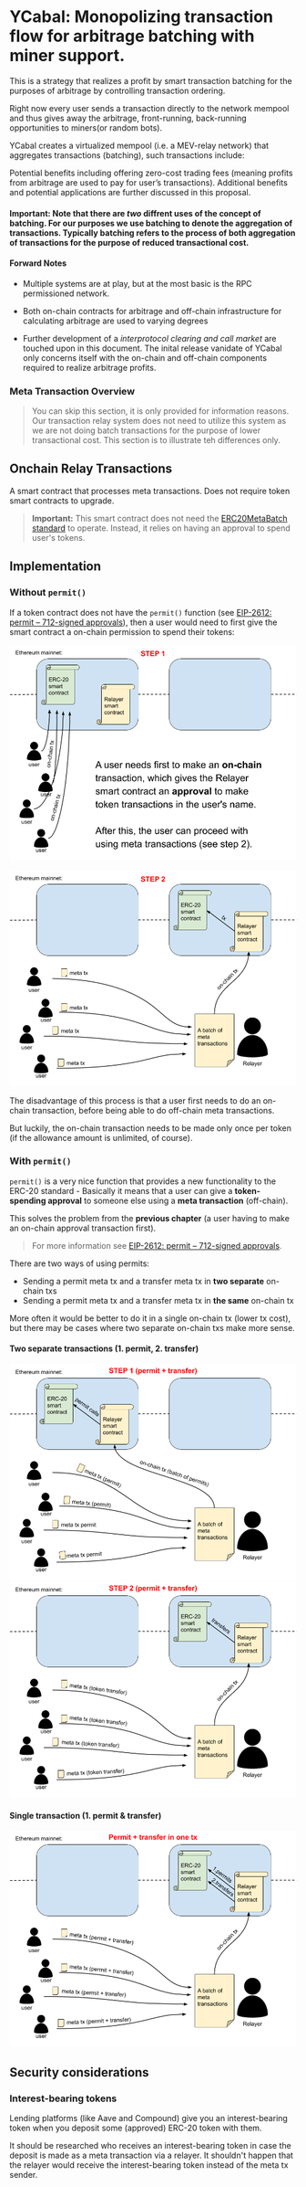 
<!--
----
title: Backbone Cabal 
status soft proposal, draft
version: 0.2.8
platforms: sushiswap, yearn finance, keep3r
---
-->

# YCabal: Monopolizing transaction flow for arbitrage batching with miner support.

This is a strategy that realizes a profit by smart transaction batching for the purposes of arbitrage by controlling transaction ordering.

Right now every user sends a transaction directly to the network mempool and thus gives away the arbitrage, front-running, back-running opportunities to miners(or random bots).

YCabal creates a virtualized mempool (i.e. a MEV-relay network) that aggregates transactions (batching), such transactions include:

Potential benefits including offering zero-cost trading fees (meaning profits from arbitrage are used to pay for user’s transactions). Additional benefits and potential applications are further discussed in this proposal.

#### Important: Note that there are *two* diffrent uses of the concept of **batching**. For our purposes we use **batching** to denote the aggregation of transactions. Typically batching refers to the process of both aggregation of transactions for the purpose of reduced transactional cost. 

#### Forward Notes 

- Multiple systems are at play, but at the most basic is the RPC permissioned network. 

- Both on-chain contracts for arbitrage and off-chain infrastructure for calculating  arbitrage are used to varying degrees

- Further development of a *interprotocol clearing and call market* are touched upon in this document. The inital release vanidate of YCabal only concerns itself 
with the on-chain and off-chain components required to realize arbitrage profits.




### Meta Transaction Overview

> You can skip this section, it is only provided for information reasons. Our transaction relay system does not need to utilize this system as we are not doing batch transactions for the purpose of lower transactional cost.  This section is to illustrate teh differences only.

## Onchain Relay Transactions

A smart contract that processes meta transactions. Does not require token smart contracts to upgrade.

> **Important:** This smart contract does not need the [ERC20MetaBatch standard](https://github.com/defifuture/erc20-batched-meta-transactions) to operate. Instead, it relies on having an approval to spend user's tokens.

## Implementation

### Without `permit()`

If a token contract does not have the `permit()` function (see [EIP-2612: permit – 712-signed approvals](https://eips.ethereum.org/EIPS/eip-2612)), then a user would need to first give the smart contract a on-chain permission to spend their tokens:

![](img/meta-txs-via-relayer-smart-contract-part-1.png)

![](img/meta-txs-via-relayer-smart-contract-part-2.png)

The disadvantage of this process is that a user first needs to do an on-chain transaction, before being able to do off-chain meta transactions. 

But luckily, the on-chain transaction needs to be made only once per token (if the allowance amount is unlimited, of course).

### With `permit()`

`permit()` is a very nice function that provides a new functionality to the ERC-20 standard - Basically it means that a user can give a **token-spending approval** to someone else using a **meta transaction** (off-chain). 

This solves the problem from the **previous chapter** (a user having to make an on-chain approval transaction first).

> For more information see [EIP-2612: permit – 712-signed approvals](https://eips.ethereum.org/EIPS/eip-2612).

There are two ways of using permits:

- Sending a permit meta tx and a transfer meta tx in **two separate** on-chain txs
- Sending a permit meta tx and a transfer meta tx in **the same** on-chain tx

More often it would be better to do it in a single on-chain tx (lower tx cost), but there may be cases where two separate on-chain txs make more sense.

#### Two separate transactions (1. permit, 2. transfer)

![](img/meta-txs-permit-relayer-two-steps-1.png)
![](img/meta-txs-permit-relayer-two-steps-2.png)

#### Single transaction (1. permit & transfer)

![](img/meta-txs-permit-relayer-single-step.png)

## Security considerations

### Interest-bearing tokens

Lending platforms (like Aave and Compound) give you an interest-bearing token when you deposit some (approved) ERC-20 token with them.

It should be researched who receives an interest-bearing token in case the deposit is made as a meta transaction via a relayer. It shouldn't happen that the relayer would receive the interest-bearing token instead of the meta tx sender.
